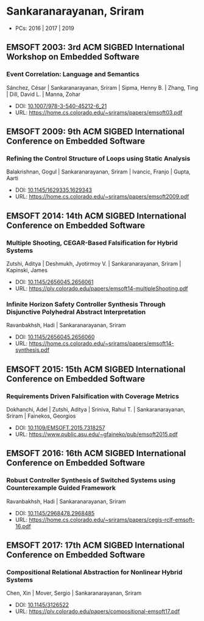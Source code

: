 # Sankaranarayanan, Sriram

* PCs: 2016 | 2017 | 2019

## EMSOFT 2003: 3rd ACM SIGBED International Workshop on Embedded Software

### Event Correlation: Language and Semantics
Sánchez, César | Sankaranarayanan, Sriram | Sipma, Henny B. | Zhang, Ting | Dill, David L. | Manna, Zohar
* DOI: [10.1007/978-3-540-45212-6_21](https://doi.org/10.1007/978-3-540-45212-6_21)
* URL: <https://home.cs.colorado.edu/~srirams/papers/emsoft03.pdf>

## EMSOFT 2009: 9th ACM SIGBED International Conference on Embedded Software

### Refining the Control Structure of Loops using Static Analysis
Balakrishnan, Gogul | Sankaranarayanan, Sriram | Ivancic, Franjo | Gupta, Aarti
* DOI: [10.1145/1629335.1629343](https://doi.org/10.1145/1629335.1629343)
* URL: <https://home.cs.colorado.edu/~srirams/papers/emsoft2009.pdf>

## EMSOFT 2014: 14th ACM SIGBED International Conference on Embedded Software

### Multiple Shooting, CEGAR-Based Falsification for Hybrid Systems
Zutshi, Aditya | Deshmukh, Jyotirmoy V. | Sankaranarayanan, Sriram | Kapinski, James
* DOI: [10.1145/2656045.2656061](https://doi.org/10.1145/2656045.2656061)
* URL: <https://plv.colorado.edu/papers/emsoft14-multipleShooting.pdf>

### Infinite Horizon Safety Controller Synthesis Through Disjunctive Polyhedral Abstract Interpretation
Ravanbakhsh, Hadi | Sankaranarayanan, Sriram
* DOI: [10.1145/2656045.2656060](https://doi.org/10.1145/2656045.2656060)
* URL: <https://home.cs.colorado.edu/~srirams/papers/emsoft14-synthesis.pdf>

## EMSOFT 2015: 15th ACM SIGBED International Conference on Embedded Software

### Requirements Driven Falsification with Coverage Metrics
Dokhanchi, Adel | Zutshi, Aditya | Sriniva, Rahul T. | Sankaranarayanan, Sriram | Fainekos, Georgios
* DOI: [10.1109/EMSOFT.2015.7318257](https://doi.org/10.1109/EMSOFT.2015.7318257)
* URL: <https://www.public.asu.edu/~gfaineko/pub/emsoft2015.pdf>

## EMSOFT 2016: 16th ACM SIGBED International Conference on Embedded Software

### Robust Controller Synthesis of Switched Systems using Counterexample Guided Framework
Ravanbakhsh, Hadi | Sankaranarayanan, Sriram
* DOI: [10.1145/2968478.2968485](https://doi.org/10.1145/2968478.2968485)
* URL: <https://home.cs.colorado.edu/~srirams/papers/cegis-rclf-emsoft-16.pdf>

## EMSOFT 2017: 17th ACM SIGBED International Conference on Embedded Software

### Compositional Relational Abstraction for Nonlinear Hybrid Systems
Chen, Xin | Mover, Sergio | Sankaranarayanan, Sriram
* DOI: [10.1145/3126522](https://doi.org/10.1145/3126522)
* URL: <https://plv.colorado.edu/papers/compositional-emsoft17.pdf>

